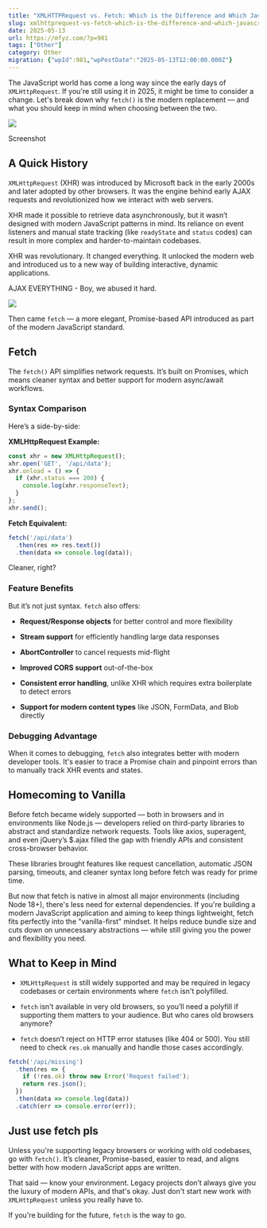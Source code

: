 ```yaml
---
title: "XMLHTTPRequest vs. Fetch: Which is the Difference and Which JavaScript API Should You Use?"
slug: xmlhttprequest-vs-fetch-which-is-the-difference-and-which-javascript-api-should-you-use
date: 2025-05-13
url: https://mfyz.com/?p=981
tags: ["Other"]
category: Other
migration: {"wpId":981,"wpPostDate":"2025-05-13T12:00:00.000Z"}
---
```


The JavaScript world has come a long way since the early days of `XMLHttpRequest`. If you're still using it in 2025, it might be time to consider a change. Let's break down why `fetch()` is the modern replacement — and what you should keep in mind when choosing between the two.

![](/images/archive/en/2025/05/fetch-flowchart-1600x334.jpg)

Screenshot

## A Quick History

`XMLHttpRequest` (XHR) was introduced by Microsoft back in the early 2000s and later adopted by other browsers. It was the engine behind early AJAX requests and revolutionized how we interact with web servers.

XHR made it possible to retrieve data asynchronously, but it wasn’t designed with modern JavaScript patterns in mind. Its reliance on event listeners and manual state tracking (like `readyState` and `status` codes) can result in more complex and harder-to-maintain codebases.

XHR was revolutionary. It changed everything. It unlocked the modern web and introduced us to a new way of building interactive, dynamic applications.

AJAX EVERYTHING - Boy, we abused it hard.

![](/images/archive/en/2025/05/ajax-for-dummies.jpg)

Then came `fetch` — a more elegant, Promise-based API introduced as part of the modern JavaScript standard.

## Fetch

The `fetch()` API simplifies network requests. It’s built on Promises, which means cleaner syntax and better support for modern async/await workflows.

### Syntax Comparison

Here’s a side-by-side:

**XMLHttpRequest Example:**

```js
const xhr = new XMLHttpRequest();
xhr.open('GET', '/api/data');
xhr.onload = () => {
  if (xhr.status === 200) {
    console.log(xhr.responseText);
  }
};
xhr.send();

```

**Fetch Equivalent:**

```js
fetch('/api/data')
  .then(res => res.text())
  .then(data => console.log(data));

```

Cleaner, right?

### Feature Benefits

But it’s not just syntax. `fetch` also offers:

*   **Request/Response objects** for better control and more flexibility

*   **Stream support** for efficiently handling large data responses

*   **AbortController** to cancel requests mid-flight

*   **Improved CORS support** out-of-the-box

*   **Consistent error handling**, unlike XHR which requires extra boilerplate to detect errors

*   **Support for modern content types** like JSON, FormData, and Blob directly

### Debugging Advantage

When it comes to debugging, `fetch` also integrates better with modern developer tools. It's easier to trace a Promise chain and pinpoint errors than to manually track XHR events and states.

## Homecoming to Vanilla

Before fetch became widely supported — both in browsers and in environments like Node.js — developers relied on third-party libraries to abstract and standardize network requests. Tools like axios, superagent, and even jQuery’s $.ajax filled the gap with friendly APIs and consistent cross-browser behavior.

These libraries brought features like request cancellation, automatic JSON parsing, timeouts, and cleaner syntax long before fetch was ready for prime time.

But now that fetch is native in almost all major environments (including Node 18+), there's less need for external dependencies. If you're building a modern JavaScript application and aiming to keep things lightweight, fetch fits perfectly into the "vanilla-first" mindset. It helps reduce bundle size and cuts down on unnecessary abstractions — while still giving you the power and flexibility you need.

## What to Keep in Mind

*   `XMLHttpRequest` is still widely supported and may be required in legacy codebases or certain environments where `fetch` isn't polyfilled.

*   `fetch` isn’t available in very old browsers, so you’ll need a polyfill if supporting them matters to your audience. But who cares old browsers anymore?

*   `fetch` doesn’t reject on HTTP error statuses (like 404 or 500). You still need to check `res.ok` manually and handle those cases accordingly.

```js
fetch('/api/missing')
  .then(res => {
    if (!res.ok) throw new Error('Request failed');
    return res.json();
  })
  .then(data => console.log(data))
  .catch(err => console.error(err));

```

## Just use fetch pls

Unless you're supporting legacy browsers or working with old codebases, go with `fetch()`. It’s cleaner, Promise-based, easier to read, and aligns better with how modern JavaScript apps are written.

That said — know your environment. Legacy projects don’t always give you the luxury of modern APIs, and that's okay. Just don't start new work with `XMLHttpRequest` unless you really have to.

If you're building for the future, `fetch` is the way to go.